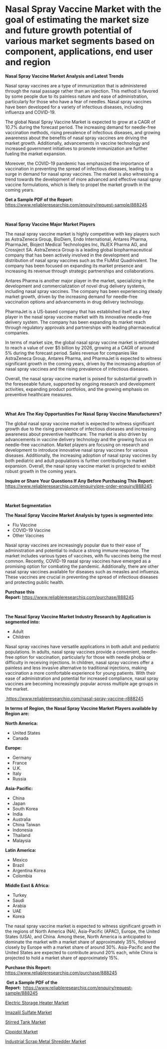 <p><h1>Nasal Spray Vaccine Market with the goal of estimating the market size and future growth potential of various market segments based on component, applications, end user and region</h1></p><p><strong>Nasal Spray Vaccine Market Analysis and Latest Trends</strong></p>
<p><p>Nasal spray vaccines are a type of immunization that is administered through the nasal passage rather than an injection. This method is favored by some people due to its painless nature and ease of administration, particularly for those who have a fear of needles. Nasal spray vaccines have been developed for a variety of infectious diseases, including influenza and COVID-19.</p><p>The global Nasal Spray Vaccine Market is expected to grow at a CAGR of 10.7% during the forecast period. The increasing demand for needle-free vaccination methods, rising prevalence of infectious diseases, and growing awareness about the benefits of nasal spray vaccines are driving the market growth. Additionally, advancements in vaccine technology and increased government initiatives to promote immunization are further fueling the market expansion.</p><p>Moreover, the COVID-19 pandemic has emphasized the importance of vaccination in preventing the spread of infectious diseases, leading to a surge in demand for nasal spray vaccines. The market is also witnessing a trend towards the development of more advanced and effective nasal spray vaccine formulations, which is likely to propel the market growth in the coming years.</p></p>
<p><strong>Get a Sample PDF of the Report:&nbsp;</strong> <a href="https://www.reliableresearchiq.com/enquiry/request-sample/888245">https://www.reliableresearchiq.com/enquiry/request-sample/888245</a></p>
<p>&nbsp;</p>
<p><strong>Nasal Spray Vaccine Major Market Players</strong></p>
<p><p>The nasal spray vaccine market is highly competitive with key players such as AstraZeneca Group, BioDiem, Endo International, Antares Pharma, PharmaJet, Bioject Medical Technologies Inc, INJEX Pharma AG, and Crossject SA. AstraZeneca Group is a leading global biopharmaceutical company that has been actively involved in the development and distribution of nasal spray vaccines such as the FluMist Quadrivalent. The company has been focused on expanding its market presence and increasing its revenue through strategic partnerships and collaborations.</p><p>Antares Pharma is another major player in the market, specializing in the development and commercialization of novel drug delivery systems, including nasal spray vaccines. The company has been experiencing steady market growth, driven by the increasing demand for needle-free vaccination options and advancements in drug delivery technology.</p><p>PharmaJet is a US-based company that has established itself as a key player in the nasal spray vaccine market with its innovative needle-free delivery system. The company has been expanding its market reach through regulatory approvals and partnerships with leading pharmaceutical companies.</p><p>In terms of market size, the global nasal spray vaccine market is estimated to reach a value of over $5 billion by 2026, growing at a CAGR of around 5% during the forecast period. Sales revenue for companies like AstraZeneca Group, Antares Pharma, and PharmaJet is expected to witness significant growth in the coming years, driven by the increasing adoption of nasal spray vaccines and the rising prevalence of infectious diseases.</p><p>Overall, the nasal spray vaccine market is poised for substantial growth in the foreseeable future, supported by ongoing research and development activities, expanding product portfolios, and the growing emphasis on preventive healthcare measures.</p></p>
<p>&nbsp;</p>
<p><strong>What Are The Key Opportunities For Nasal Spray Vaccine Manufacturers?</strong></p>
<p><p>The global nasal spray vaccine market is expected to witness significant growth due to the rising prevalence of infectious diseases and increasing awareness about preventive healthcare. The market is also driven by advancements in vaccine delivery technology and the growing focus on needle-free vaccination. Market players are focusing on research and development to introduce innovative nasal spray vaccines for various diseases. Additionally, the increasing adoption of nasal spray vaccines by both pediatric and adult populations is further contributing to market expansion. Overall, the nasal spray vaccine market is projected to exhibit robust growth in the coming years.</p></p>
<p><strong>Inquire or Share Your Questions If Any Before Purchasing This Report:</strong> <a href="https://www.reliableresearchiq.com/enquiry/pre-order-enquiry/888245">https://www.reliableresearchiq.com/enquiry/pre-order-enquiry/888245</a></p>
<p>&nbsp;</p>
<p><strong>Market Segmentation</strong></p>
<p><strong>The Nasal Spray Vaccine Market Analysis by types is segmented into:</strong></p>
<p><ul><li>Flu Vaccine</li><li>COVID-19 Vaccine</li><li>Other Vaccines</li></ul></p>
<p><p>Nasal spray vaccines are increasingly popular due to their ease of administration and potential to induce a strong immune response. The market includes various types of vaccines, with flu vaccines being the most common. Recently, COVID-19 nasal spray vaccines have emerged as a promising option for combating the pandemic. Additionally, there are other nasal spray vaccines available for diseases such as measles and influenza. These vaccines are crucial in preventing the spread of infectious diseases and protecting public health.</p></p>
<p><strong>Purchase this Report:&nbsp;</strong><a href="https://www.reliableresearchiq.com/purchase/888245">https://www.reliableresearchiq.com/purchase/888245</a></p>
<p>&nbsp;</p>
<p><strong>The Nasal Spray Vaccine Market Industry Research by Application is segmented into:</strong></p>
<p><ul><li>Adult</li><li>Children</li></ul></p>
<p><p>Nasal spray vaccines have versatile applications in both adult and pediatric populations. In adults, nasal spray vaccines provide a convenient, needle-free option for vaccination, particularly for those with needle phobia or difficulty in receiving injections. In children, nasal spray vaccines offer a painless and less invasive alternative to traditional injections, making vaccination a more comfortable experience for young patients. With their ease of administration and potential for increased compliance, nasal spray vaccines are becoming increasingly popular across multiple age groups in the market.</p></p>
<p><a href="https://www.reliableresearchiq.com/nasal-spray-vaccine-r888245">&nbsp;https://www.reliableresearchiq.com/nasal-spray-vaccine-r888245</a></p>
<p><strong>In terms of Region, the Nasal Spray Vaccine Market Players available by Region are:</strong></p>
<p>
    <p> <strong> North America: </strong>
        <ul>
            <li>United States</li>
            <li>Canada</li>
        </ul>
        </p> 
    <p> <strong> Europe: </strong>
        <ul>
            <li>Germany</li>
            <li>France</li>
            <li>U.K.</li>
            <li>Italy</li>
            <li>Russia</li>
        </ul>
        </p> 
    <p> <strong> Asia-Pacific: </strong>
        <ul>
            <li>China</li>
            <li>Japan</li>
            <li>South Korea</li>
            <li>India</li>
            <li>Australia</li>
            <li>China Taiwan</li>
            <li>Indonesia</li>
            <li>Thailand</li>
            <li>Malaysia</li>
        </ul>
        </p> 
    <p> <strong> Latin America: </strong>
        <ul>
            <li>Mexico</li>
            <li>Brazil</li>
            <li>Argentina Korea</li>
            <li>Colombia</li>
        </ul>
        </p> 
    <p> <strong> Middle East & Africa: </strong>
        <ul>
            <li>Turkey</li>
            <li>Saudi</li>
            <li>Arabia</li>
            <li>UAE</li>
            <li>Korea</li>
        </ul>
    </p>
    </p>
<p><p>The nasal spray vaccine market is expected to witness significant growth in the regions of North America (NA), Asia-Pacific (APAC), Europe, the United States (USA), and China. Among these, North America is anticipated to dominate the market with a market share of approximately 35%, followed closely by Europe with a market share of around 30%. Asia-Pacific and the United States are expected to contribute around 20% each, while China is projected to hold a market share of approximately 15%.</p></p>
<p><strong>Purchase this Report: </strong><a href="https://www.reliableresearchiq.com/purchase/888245">https://www.reliableresearchiq.com/purchase/888245</a></p>
<p>&nbsp;<strong>Get a Sample PDF of the Report:&nbsp;&nbsp;</strong><a href="https://www.reliableresearchiq.com/enquiry/request-sample/888245">https://www.reliableresearchiq.com/enquiry/request-sample/888245</a></p>
<p><strong></strong></p>
<p><p><a href="https://medium.com/@lottierunte68/electric-storage-heater-market-size-is-growing-at-cagr-of-13-9-83d530467eb1">Electric Storage Heater Market</a></p><p><a href="https://github.com/arionmp/Market-Research-Report-List-4/blob/main/imazalil-sulfate-market.md">Imazalil Sulfate Market</a></p><p><a href="https://medium.com/@presleybode/stirred-tank-market-size-is-growing-at-cagr-of-13-9-0cf41b8ee01c">Stirred Tank Market</a></p><p><a href="https://github.com/SheilaBruen2023/Market-Research-Report-List-2/blob/main/clopidol-market.md">Clopidol Market</a></p><p><a href="https://medium.com/@marcoshoppe2023/industrial-scrap-metal-shredder-market-outlook-and-forecast-from-2024-to-2031-0ace19ea9f36">Industrial Scrap Metal Shredder Market</a></p></p>